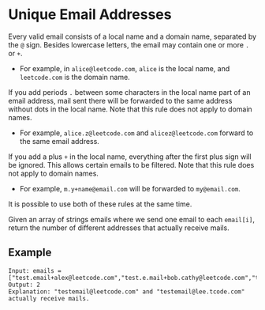 # Unique Email Addresses

Every valid email consists of a local name and a domain name, separated by the `@` sign. Besides lowercase letters, the email may contain one or more `.` or `+`.

- For example, in `alice@leetcode.com`, `alice` is the local name, and `leetcode.com` is the domain name.

If you add periods `.` between some characters in the local name part of an email address, mail sent there will be forwarded to the same address without dots in the local name. Note that this rule does not apply to domain names.

- For example, `alice.z@leetcode.com` and `alicez@leetcode.com` forward to the same email address.

If you add a plus `+` in the local name, everything after the first plus sign will be ignored. This allows certain emails to be filtered. Note that this rule does not apply to domain names.

- For example, `m.y+name@email.com` will be forwarded to `my@email.com`.

It is possible to use both of these rules at the same time.

Given an array of strings emails where we send one email to each `email[i]`, return the number of different addresses that actually receive mails.


## Example
```
Input: emails = ["test.email+alex@leetcode.com","test.e.mail+bob.cathy@leetcode.com","testemail+david@lee.tcode.com"]
Output: 2
Explanation: "testemail@leetcode.com" and "testemail@lee.tcode.com" actually receive mails.

```
